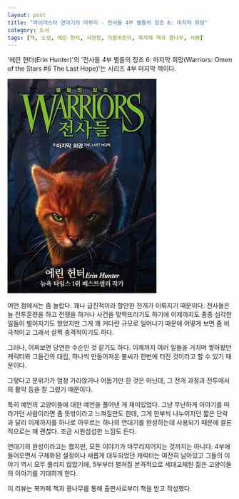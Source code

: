 ```yaml
---
layout: post
title: "파이어스타 연대기의 마무리 - 전사들 4부 별들의 징조 6: 마지막 희망"
category: 도서
tags: [책, 소설, 에린 헌터, 서현정, 가람어린이, 북카페 책과 콩나무, 서평]
---
```


'에린 헌터(Erin Hunter)'의
'전사들 4부 별들의 징조 6: 마지막 희망(Warriors: Omen of the Stars #6 The Last Hope)'는
시리즈 4부 마지막 책이다.

![표지](/images/warriors-4-omen-of-the-stars-6-the-last-hope-book-h480.jpg)

어떤 점에서는 좀 놀랍다.
꽤나 급진적이라 할만한 전개가 이뤄지기 때문이다.
전사들은 늘 전투훈련을 하고 전쟁을 하거나 사건을 맞딱뜨리기도 하기에
이제까지도 종종 심각한 일들이 벌어지기도 했었지만
그게 꽤 커다란 규모로 일어나기 때문에
어떻게 보면 좀 비극적이고
그래서 살짝 충격적이기도 하다.

그러나, 어찌보면 당연한 수순인 것 같기도 하다.
이제까지 여러 일들을 거치며 쌓아왔던 캐릭터와 그들간의 대립,
하나씩 만들어져온 불씨가 한번에 터진 것이라고 할 수 있기 때문이다.

그렇다고 분위기가 엄청 가라앉거나 어둡기만 한 것은 아닌데,
그 전개 과정과 전투에서의 활약 등을 잘 그렸기 때문이다.

특히 예언의 고양이들에 대한 예언을 풀어낸 게 재미있었다.
그냥 무난하게 이야기를 따라가던 사람이라면
좀 뜻밖이라고 느껴질만도 한데,
그게 한부씩 나누어지던 짧은 단락과 달리
이제까지를 하나로 아우르는 하나의 연대기를 완성하는데 사용되기 때문에
결론적으로는 꽤 괜찮다.
조금 시원섭섭한 느낌도 든다.

연대기의 완성이라고는 했지만,
모든 이야기가 마무리지어지는 것까지는 아니다.
4부에 들어오면서 구체화된 설정이나
새롭게 대두되었던 캐릭터는 여전히 남아있고
그들의 이야기 역시 모두 풀리지 않았기에,
5부부터 펼쳐질 본격적으로 세대교체된 젊은 고양이들의 이야기를 기대하게 한다.



<div class="im im-info">
이 리뷰는 북카페 책과 콩나무를 통해 출판사로부터 책을 받고 작성했다.
</div>
